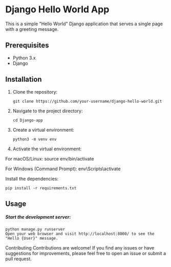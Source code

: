 # Django Hello World App

This is a simple "Hello World" Django application that serves a single page with a greeting message.

## Prerequisites

- Python 3.x
- Django

## Installation

1. Clone the repository:

   ```shell
   git clone https://github.com/your-username/django-hello-world.git

2. Navigate to the project directory:
    ```shell
    cd Django-app

3. Create a virtual environment:
    ```shell
    python3 -m venv env

4. Activate the virtual environment:

For macOS/Linux:
    source env/bin/activate

For Windows (Command Prompt):
    env\Scripts\activate

Install the dependencies:

    pip install -r requirements.txt

<h2>Usage</h2>
<h5>Start the development server:</h5>

    python manage.py runserver
    Open your web browser and visit http://localhost:8000/ to see the "Hello {User}" message.

Contributing
Contributions are welcome! If you find any issues or have suggestions for improvements, please feel free to open an issue or submit a pull request.

